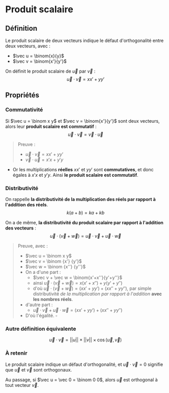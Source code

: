 # Produit scalaire

## Définition

Le produit scalaire de deux vecteurs indique le défaut d'orthogonalité entre deux vecteurs, avec :
* $\vec u = \binom{x}{y}$
* $\vec v = \binom{x'}{y'}$

On définit le produit scalaire de $\vec u$ par $\vec v$ :
$$\vec u \cdot \vec v = xx'+yy'$$

## Propriétés

### Commutativité

Si $\vec u = \binom x y$ et $\vec v = \binom{x'}{y'}$ sont deux vecteurs, alors leur **produit scalaire est commutatif** :
$$\vec u \cdot \vec v = \vec v \cdot \vec u$$

> Preuve :
> * $\vec u \cdot \vec v = xx'+yy'$
> * $\vec v \cdot \vec u = x'x+y'y$
* Or les multiplications **réelles** $xx'$ et $yy'$ sont **commutatives**, et donc égales à $x'x$ et $y'y$. Ainsi **le produit scalaire est commutatif**.

### Distributivité

On rappelle **la distributivité de la multiplication des réels par rapport à l'addition des réels**.
$$k(a+b) = ka+kb$$

On a de même, **la distributivité du produit scalaire par rapport à l'addition des vecteurs** :
$$\vec u \cdot (\vec v + \vec w) = \vec u \cdot \vec v + \vec u \cdot \vec w$$

> Preuve, avec :
> * $\vec u = \binom x y$
> * $\vec v = \binom {x'} {y'}$
> * $\vec w = \binom {x''} {y''}$
> * On a d'une part :
>   * $\vec v + \vec w = \binom{x'+x''}{y'+y''}$
>    * ainsi $\vec u \cdot (\vec v + \vec w) =x(x'+x'') + y(y'+y'')$
>    * d'où $\vec u \cdot (\vec v + \vec w) = (xx'+yy') + (xx''+yy'')$, par simple distributivité *de la multiplication par rapport à l'addition* **avec les nombres réels**.
>* d'autre part :
>    * $\vec u \cdot \vec v + \vec u \cdot \vec w = (xx'+yy') + (xx''+yy'')$
>* D'où l'égalité. $\square$

### Autre définition équivalente

$$\vec u \cdot \vec v = ||u|| × ||v|| × \cos(\vec u, \vec v)$$

### À retenir

Le produit scalaire indique un défaut d'orthogonalité, et $\vec u \cdot \vec v = 0$ signifie que $\vec u$ et $\vec v$ sont orthogonaux.

Au passage, si $\vec u = \vec 0 = \binom 0 0$, alors $\vec u$ est orthogonal à tout vecteur $\vec v$.

